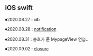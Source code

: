 ## iOS swift

⏺2020.08.27 : xib

⏺2020.08.28 : [notification](https://github.com/lee-yujinn/iOS/tree/master/iOS_notification_pratice)

⏺2020.08.31 : 승호가 준 MypageView 연습..

⏺2020.09.02 : [closure](https://github.com/lee-yujinn/iOS/tree/master/iOS%20swift)

